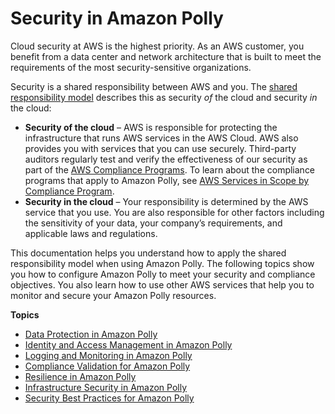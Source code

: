 # Security in Amazon Polly<a name="security"></a>

Cloud security at AWS is the highest priority\. As an AWS customer, you benefit from a data center and network architecture that is built to meet the requirements of the most security\-sensitive organizations\.

Security is a shared responsibility between AWS and you\. The [shared responsibility model](http://aws.amazon.com/compliance/shared-responsibility-model/) describes this as security *of* the cloud and security *in* the cloud:
+ **Security of the cloud** – AWS is responsible for protecting the infrastructure that runs AWS services in the AWS Cloud\. AWS also provides you with services that you can use securely\. Third\-party auditors regularly test and verify the effectiveness of our security as part of the [AWS Compliance Programs](http://aws.amazon.com/compliance/programs/)\. To learn about the compliance programs that apply to Amazon Polly, see [AWS Services in Scope by Compliance Program](http://aws.amazon.com/compliance/services-in-scope/)\.
+ **Security in the cloud** – Your responsibility is determined by the AWS service that you use\. You are also responsible for other factors including the sensitivity of your data, your company’s requirements, and applicable laws and regulations\. 

This documentation helps you understand how to apply the shared responsibility model when using Amazon Polly\. The following topics show you how to configure Amazon Polly to meet your security and compliance objectives\. You also learn how to use other AWS services that help you to monitor and secure your Amazon Polly resources\. 

**Topics**
+ [Data Protection in Amazon Polly](data-protection.md)
+ [Identity and Access Management in Amazon Polly](security-iam.md)
+ [Logging and Monitoring in Amazon Polly](sec-logging.md)
+ [Compliance Validation for Amazon Polly](AMAZON-POLLY-compliance.md)
+ [Resilience in Amazon Polly](disaster-recovery-resiliency.md)
+ [Infrastructure Security in Amazon Polly](infrastructure-security.md)
+ [Security Best Practices for Amazon Polly](security-best-practices.md)